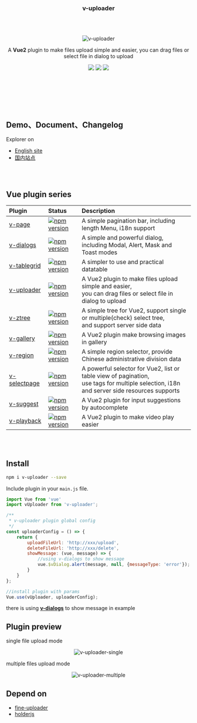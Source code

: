 <h3 align="center">v-uploader</h3>

<br><br>

<p align="center"><img src="https://terryz.gitee.io/image/v-uploader/v-uploader-single.png" alt="v-uploader"></p>

<p align="center">
A <strong>Vue2</strong> plugin to make files upload simple and easier, you can drag files or select file in dialog to upload
</p>

<p align="center">
  <a href="https://www.npmjs.com/package/v-uploader"><img src="https://img.shields.io/npm/v/v-uploader.svg"></a>
  <a href="https://mit-license.org/"><img src="https://img.shields.io/badge/license-MIT-brightgreen.svg"></a>
  <a href="https://www.npmjs.com/package/v-uploader"><img src="https://img.shields.io/npm/dy/v-uploader.svg"></a>
</p>
<br><br><br><br><br>

## Demo、Document、Changelog
Explorer on

- [English site](https://terryz.github.io/vue/#/upload)
- [国内站点](https://terryz.gitee.io/vue/#/upload)

<br><br>

## Vue plugin series

| Plugin | Status | Description |
| :---------------- | :-- | :-- |
| [v-page](https://github.com/TerryZ/v-page) | [![npm version](https://img.shields.io/npm/v/v-page.svg)](https://www.npmjs.com/package/v-page) | A simple pagination bar, including length Menu, i18n support |
| [v-dialogs](https://github.com/TerryZ/v-dialogs) | [![npm version](https://img.shields.io/npm/v/v-dialogs.svg)](https://www.npmjs.com/package/v-dialogs) | A simple and powerful dialog, including Modal, Alert, Mask and Toast modes |
| [v-tablegrid](https://github.com/TerryZ/v-tablegrid) | [![npm version](https://img.shields.io/npm/v/v-tablegrid.svg)](https://www.npmjs.com/package/v-tablegrid) | A simpler to use and practical datatable |
| [v-uploader](https://github.com/TerryZ/v-uploader) | [![npm version](https://img.shields.io/npm/v/v-uploader.svg)](https://www.npmjs.com/package/v-uploader) | A Vue2 plugin to make files upload simple and easier, <br>you can drag files or select file in dialog to upload |
| [v-ztree](https://github.com/TerryZ/v-ztree) | [![npm version](https://img.shields.io/npm/v/v-ztree.svg)](https://www.npmjs.com/package/v-ztree) | A simple tree for Vue2, support single or multiple(check) select tree, <br>and support server side data |
| [v-gallery](https://github.com/TerryZ/v-gallery) | [![npm version](https://img.shields.io/npm/v/v-gallery.svg)](https://www.npmjs.com/package/v-gallery) | A Vue2 plugin make browsing images in gallery |
| [v-region](https://github.com/TerryZ/v-region) | [![npm version](https://img.shields.io/npm/v/v-region.svg)](https://www.npmjs.com/package/v-region) | A simple region selector, provide Chinese administrative division data |
| [v-selectpage](https://github.com/TerryZ/v-selectpage) | [![npm version](https://img.shields.io/npm/v/v-selectpage.svg)](https://www.npmjs.com/package/v-selectpage) | A powerful selector for Vue2, list or table view of pagination, <br>use tags for multiple selection, i18n and server side resources supports |
| [v-suggest](https://github.com/TerryZ/v-suggest) | [![npm version](https://img.shields.io/npm/v/v-suggest.svg)](https://www.npmjs.com/package/v-suggest) | A Vue2 plugin for input suggestions by autocomplete |
| [v-playback](https://github.com/TerryZ/v-playback) | [![npm version](https://img.shields.io/npm/v/v-playback.svg)](https://www.npmjs.com/package/v-playback) | A Vue2 plugin to make video play easier |

<br><br>

## Install

``` bash
npm i v-uploader --save
```

Include plugin in your `main.js` file.

```js
import Vue from 'vue'
import vUploader from 'v-uploader';

/**
 * v-uploader plugin global config
 */
const uploaderConfig = () => {
    return {
        uploadFileUrl: 'http://xxx/upload',
        deleteFileUrl: 'http://xxx/delete',
        showMessage: (vue, message) => {
            //using v-dialogs to show message
            vue.$vDialog.alert(message, null, {messageType: 'error'});
        }
    }
};

//install plugin with params
Vue.use(vUploader, uploaderConfig);
```

there is using **[v-dialogs](https://github.com/TerryZ/v-dialogs)** to show message in example

## Plugin preview

single file upload mode

<p align="center"><img src="https://terryz.github.io/image/v-uploader/v-uploader-single.png" alt="v-uploader-single" ></p>

multiple files upload mode

<p align="center"><img src="https://terryz.github.io/image/v-uploader/v-uploader-multiple.png" alt="v-uploader-multiple" ></p>

## Depend on

- [fine-uploader](https://github.com/FineUploader/fine-uploader)
- [holderjs](https://github.com/imsky/holder)
